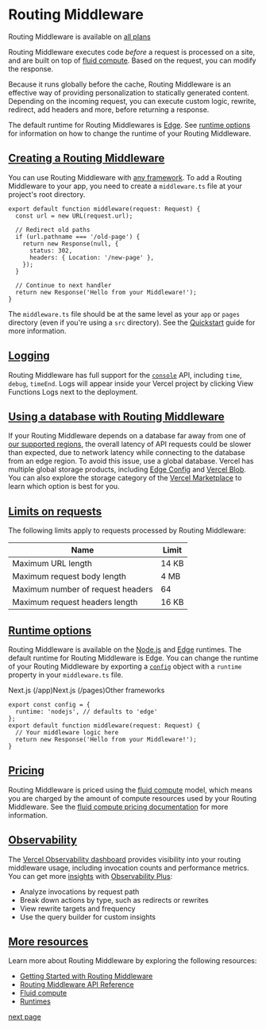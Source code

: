 # Routing Middleware

Routing Middleware is available on [all plans](/docs/plans)

Routing Middleware executes code _before_ a request is processed on a site, and are built on top of [fluid compute](/docs/fluid-compute). Based on the request, you can modify the response.

Because it runs globally before the cache, Routing Middleware is an effective way of providing personalization to statically generated content. Depending on the incoming request, you can execute custom logic, rewrite, redirect, add headers and more, before returning a response.

The default runtime for Routing Middlewares is [Edge](/docs/functions/runtimes/edge). See [runtime options](#runtime-options) for information on how to change the runtime of your Routing Middleware.

## [Creating a Routing Middleware](#creating-a-routing-middleware)

You can use Routing Middleware with [any framework](/docs/frameworks). To add a Routing Middleware to your app, you need to create a `middleware.ts` file at your project's root directory.

```
export default function middleware(request: Request) {
  const url = new URL(request.url);
 
  // Redirect old paths
  if (url.pathname === '/old-page') {
    return new Response(null, {
      status: 302,
      headers: { Location: '/new-page' },
    });
  }
 
  // Continue to next handler
  return new Response('Hello from your Middleware!');
}
```

The `middleware.ts` file should be at the same level as your `app` or `pages` directory (even if you're using a `src` directory). See the [Quickstart](/docs/routing-middleware/getting-started) guide for more information.

## [Logging](#logging)

Routing Middleware has full support for the [`console`](https://developer.mozilla.org/docs/Web/API/Console) API, including `time`, `debug`, `timeEnd`. Logs will appear inside your Vercel project by clicking View Functions Logs next to the deployment.

## [Using a database with Routing Middleware](#using-a-database-with-routing-middleware)

If your Routing Middleware depends on a database far away from one of [our supported regions](/docs/edge-network/regions), the overall latency of API requests could be slower than expected, due to network latency while connecting to the database from an edge region. To avoid this issue, use a global database. Vercel has multiple global storage products, including [Edge Config](/docs/edge-config) and [Vercel Blob](/docs/storage/vercel-blob). You can also explore the storage category of the [Vercel Marketplace](/marketplace?category=storage) to learn which option is best for you.

## [Limits on requests](#limits-on-requests)

The following limits apply to requests processed by Routing Middleware:

| Name | Limit |
| --- | --- |
| Maximum URL length | 14 KB |
| Maximum request body length | 4 MB |
| Maximum number of request headers | 64 |
| Maximum request headers length | 16 KB |

## [Runtime options](#runtime-options)

Routing Middleware is available on the [Node.js](/docs/functions/runtimes/node-js) and [Edge](/docs/functions/runtimes/edge) runtimes. The default runtime for Routing Middleware is Edge. You can change the runtime of your Routing Middleware by exporting a [`config`](/docs/routing-middleware/api#config-object) object with a `runtime` property in your `middleware.ts` file.

Next.js (/app)Next.js (/pages)Other frameworks

```
export const config = {
  runtime: 'nodejs', // defaults to 'edge'
};
export default function middleware(request: Request) {
  // Your middleware logic here
  return new Response('Hello from your Middleware!');
}
```

## [Pricing](#pricing)

Routing Middleware is priced using the [fluid compute](/docs/fluid-compute) model, which means you are charged by the amount of compute resources used by your Routing Middleware. See the [fluid compute pricing documentation](/docs/fluid-compute/pricing) for more information.

## [Observability](#observability)

The [Vercel Observability dashboard](/docs/observability) provides visibility into your routing middleware usage, including invocation counts and performance metrics. You can get more [insights](/docs/observability/insights) with [Observability Plus](/docs/observability/observability-plus):

*   Analyze invocations by request path
*   Break down actions by type, such as redirects or rewrites
*   View rewrite targets and frequency
*   Use the query builder for custom insights

## [More resources](#more-resources)

Learn more about Routing Middleware by exploring the following resources:

*   [Getting Started with Routing Middleware](/docs/routing-middleware/getting-started)
*   [Routing Middleware API Reference](/docs/routing-middleware/api)
*   [Fluid compute](/docs/fluid-compute)
*   [Runtimes](/docs/functions/runtimes)

[next page](/next.md)
